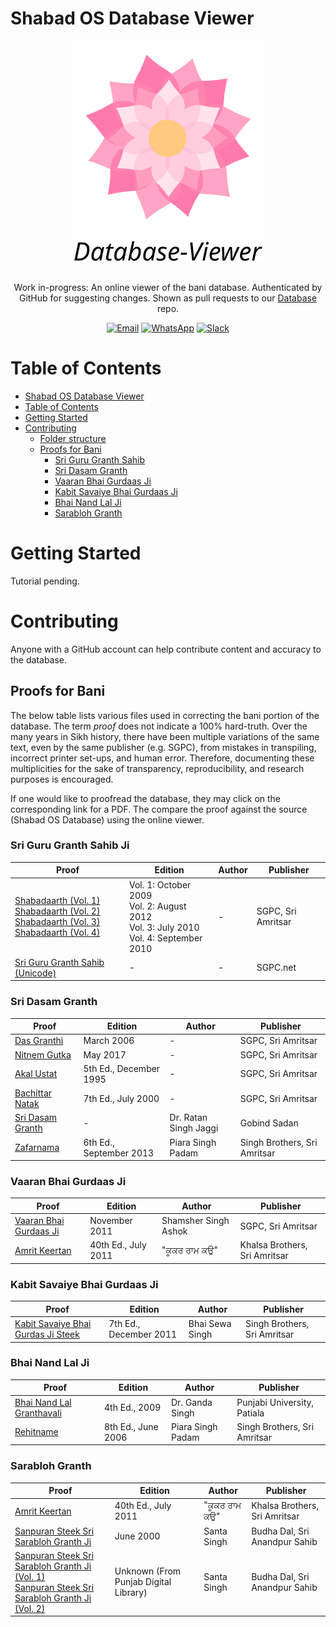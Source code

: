# Shabad OS Database Viewer

<div align="center">
  <img src="./repologo.png">
</div>
<br/>
<div align="center">

Work in-progress: An online viewer of the bani database. Authenticated by GitHub for suggesting changes. Shown as pull requests to our [Database](https://github.com/ShabadOS/database) repo.

[![Email](https://img.shields.io/badge/Email-team%40shabados.com-blue.svg)](mailto:team@shabados.com) [![WhatsApp](https://img.shields.io/badge/WhatsApp-%2B1--516--619--6059-brightgreen.svg)](https://wa.me/15166196059) [![Slack](https://img.shields.io/badge/Slack-join%20the%20conversation-B649AB.svg)](https://slack.shabados.com)
</div>

# Table of Contents

- [Shabad OS Database Viewer](#shabad-os-database-viewer)
- [Table of Contents](#table-of-contents)
- [Getting Started](#getting-started)
- [Contributing](#contributing)
  - [Folder structure](#folder-structure)
  - [Proofs for Bani](#proofs-for-bani)
    - [Sri Guru Granth Sahib](#sri-guru-granth-sahib-ji)
    - [Sri Dasam Granth](#sri-dasam-granth)
    - [Vaaran Bhai Gurdaas Ji](#vaaran-bhai-gurdaas-ji)
    - [Kabit Savaiye Bhai Gurdaas Ji](#kabit-savaiye-bhai-gurdaas-ji)
    - [Bhai Nand Lal Ji](#bhai-nand-lal-ji)
    - [Sarabloh Granth](#sarabloh-granth)

# Getting Started

Tutorial pending.

# Contributing

Anyone with a GitHub account can help contribute content and accuracy to the database. 

## Proofs for Bani

The below table lists various files used in correcting the bani portion of the database. The term *proof* does not indicate a 100% hard-truth. Over the many years in Sikh history, there have been multiple variations of the same text, even by the same publisher (e.g. SGPC), from mistakes in transpiling, incorrect printer set-ups, and human error. Therefore, documenting these multiplicities for the sake of transparency, reproducibility, and research purposes is encouraged.

If one would like to proofread the database, they may click on the corresponding link for a PDF. The compare the proof against the source (Shabad OS Database) using the online viewer.

### Sri Guru Granth Sahib Ji

Proof | Edition | Author | Publisher
---|---|---|---
[Shabadaarth (Vol. 1)](https://drive.google.com/open?id=1zKiUavBdWe_FCr0xbNh2bk2Dc2NZ8qnh)<br> [Shabadaarth (Vol. 2)](https://drive.google.com/open?id=1YnIKl9qbNczwzMzAYxA7Cl5YnYqi4UeZ)<br> [Shabadaarth (Vol. 3)](https://drive.google.com/open?id=1mjmW4GzVOxlskZiv6zaWs8fpggSMDLIN)<br> [Shabadaarth (Vol. 4)](https://drive.google.com/open?id=1yQwR57RXenYQ1uX5eCqYG4XhhD7GbB3X) | Vol. 1: October 2009<br> Vol. 2: August 2012<br> Vol. 3: July 2010<br> Vol. 4: September 2010 | - | SGPC, Sri Amritsar
[Sri Guru Granth Sahib (Unicode)](https://drive.google.com/open?id=1_ozxV6_rmZ8kG1AQ9iZx2s49ZtnlU82E) | - | - | SGPC.net

### Sri Dasam Granth

Proof | Edition | Author | Publisher
---|---|---|---
[Das Granthi](https://drive.google.com/open?id=16KaLDgZUNzTwghdYatRL3dGq9vnXLRP6) | March 2006 | - | SGPC, Sri Amritsar
[Nitnem Gutka](https://drive.google.com/open?id=1AyQLCQgrNznDxI9Vby3knE4Piyrdsnxs) | May 2017 | - | SGPC, Sri Amritsar
[Akal Ustat](https://drive.google.com/open?id=1QumuyIUC1oLRoODz3gaaEEnYwbqj1d5t) | 5th Ed., December 1995 | - | SGPC, Sri Amritsar
[Bachittar Natak](https://drive.google.com/open?id=1z3Waum_FUoUzb1Faj7l5ZGzJYHG2THe1) | 7th Ed., July 2000 | - | SGPC, Sri Amritsar
[Sri Dasam Granth](https://drive.google.com/open?id=1EG6okisvuibNK-RgSlLBLS1Z_T5-81_p) | - | Dr. Ratan Singh Jaggi | Gobind Sadan
[Zafarnama](https://drive.google.com/open?id=1hR-CeTH1YTiCtUn79c2TwROa_ZvbPdwE) | 6th Ed., September 2013 | Piara Singh Padam | Singh Brothers, Sri Amritsar

### Vaaran Bhai Gurdaas Ji

Proof | Edition | Author | Publisher
---|---|---|---
[Vaaran Bhai Gurdaas Ji](https://drive.google.com/open?id=1_lw_qOndvQJnT5ClYBbLb63aX9-IslwZ) | November 2011 | Shamsher Singh Ashok | SGPC, Sri Amritsar
[Amrit Keertan](https://drive.google.com/open?id=1QJdE1ZeutRhkT1FDh1S0b83Z-4rTQyNa) | 40th Ed., July 2011 | "ਕੂਕਰ ਰਾਮ ਕਉ" | Khalsa Brothers, Sri Amritsar

### Kabit Savaiye Bhai Gurdaas Ji

Proof | Edition | Author | Publisher
---|---|---|---
[Kabit Savaiye Bhai Gurdas Ji Steek](https://drive.google.com/open?id=1-imMygFPdXKj0DuydErsUrtg1IWiu_q7) | 7th Ed., December 2011 | Bhai Sewa Singh | Singh Brothers, Sri Amritsar 

### Bhai Nand Lal Ji

Proof | Edition | Author | Publisher
---|---|---|---
[Bhai Nand Lal Granthavali](https://drive.google.com/open?id=1bKjrbqUAn_7TDThLeHcH_GSZuM8iY268) | 4th Ed., 2009 | Dr. Ganda Singh | Punjabi University, Patiala
[Rehitname](https://drive.google.com/open?id=1-mJn4UdGMtwb8ELG4VREYU0EPHqXzpu8) | 8th Ed., June 2006 | Piara Singh Padam | Singh Brothers, Sri Amritsar

### Sarabloh Granth

Proof | Edition | Author | Publisher
---|---|---|---
[Amrit Keertan](https://drive.google.com/open?id=1QJdE1ZeutRhkT1FDh1S0b83Z-4rTQyNa) | 40th Ed., July 2011 | "ਕੂਕਰ ਰਾਮ ਕਉ" | Khalsa Brothers, Sri Amritsar
[Sanpuran Steek Sri Sarabloh Granth Ji](https://drive.google.com/open?id=1-C8E3YYeAFIqacfe8Xy7scDFpTyn62_U) | June 2000 | Santa Singh | Budha Dal, Sri Anandpur Sahib
[Sanpuran Steek Sri Sarabloh Granth Ji (Vol. 1)](https://drive.google.com/open?id=1-dbLAUCw2ME4gyBXS7QttId9WxDEkQnf)<br> [Sanpuran Steek Sri Sarabloh Granth Ji (Vol. 2)](https://drive.google.com/open?id=1ooERm2R6rwtedMTs1z21HakqtvHxMqjr) | Unknown (From Punjab Digital Library) | Santa Singh | Budha Dal, Sri Anandpur Sahib
